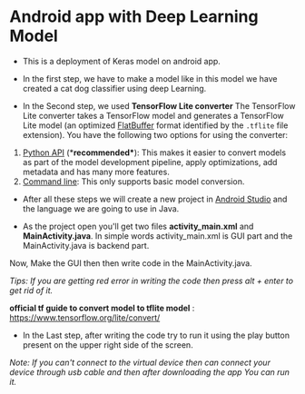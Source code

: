 # Android app with Deep Learning Model

- This is a deployment of Keras model on android app.

- In the first step, we have to make a model like in this model we have created a cat dog classifier using deep Learning.

- In the Second step, we used **TensorFlow Lite converter** The TensorFlow Lite converter takes a TensorFlow model and generates a TensorFlow Lite model (an optimized [FlatBuffer](https://google.github.io/flatbuffers/) format identified by the `.tflite` file extension). You have the following two options for using the converter:

1. [Python API](https://www.tensorflow.org/lite/convert/#python_api) (***recommended\***): This makes it easier to convert models as part of the model development pipeline, apply optimizations, add metadata and has many more features.
2. [Command line](https://www.tensorflow.org/lite/convert/#cmdline): This only supports basic model conversion.

- After all these steps we will create a new project in [Android Studio](https://developer.android.com/studio?gclid=CjwKCAjw-qeFBhAsEiwA2G7NlzoCrCsoRNbFr__OUJ7J0zVRQ95jMWl0NdIE3jCxwzmIK5RyZCbV8xoCvxQQAvD_BwE&gclsrc=aw.ds#downloads) and the language we are going to use in Java.

- As the project open you'll get two files **activity_main.xml** and **MainActivity.java**. In simple words activity_main.xml is GUI part and the MainActivity.java is backend part.

Now, Make the GUI then then write code in the MainActivity.java.

*Tips:* *If you are getting red error in writing the code then press alt + enter to get rid of it.*

**official tf guide to convert model to tflite model** : https://www.tensorflow.org/lite/convert/

- In the Last step, after writing the code  try to run it using the play button present on the upper right side of the screen.

*Note: If you can't connect to the virtual device then can connect your device through usb cable and then after downloading the app You can run it.*
